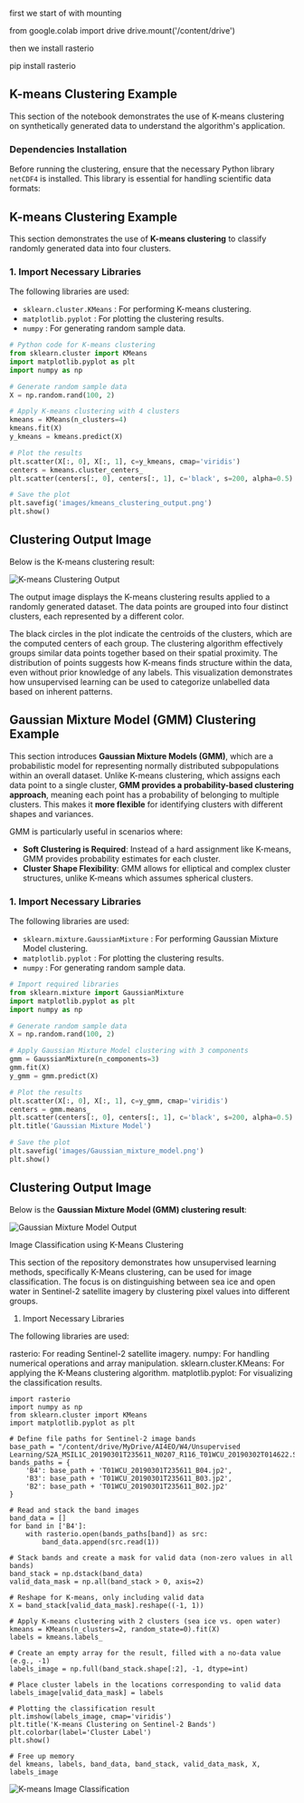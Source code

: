 
first we start of with mounting

from google.colab import drive
drive.mount('/content/drive')

then we install rasterio

pip install rasterio

## K-means Clustering Example

This section of the notebook demonstrates the use of K-means clustering on synthetically generated data to understand the algorithm's application.

### Dependencies Installation

Before running the clustering, ensure that the necessary Python library `netCDF4` is installed. This library is essential for handling scientific data formats:


## **K-means Clustering Example**
This section demonstrates the use of **K-means clustering** to classify randomly generated data into four clusters.

### **1. Import Necessary Libraries**
The following libraries are used:
- `sklearn.cluster.KMeans` : For performing K-means clustering.
- `matplotlib.pyplot` : For plotting the clustering results.
- `numpy` : For generating random sample data.

```python 
# Python code for K-means clustering
from sklearn.cluster import KMeans
import matplotlib.pyplot as plt
import numpy as np

# Generate random sample data
X = np.random.rand(100, 2)

# Apply K-means clustering with 4 clusters
kmeans = KMeans(n_clusters=4)
kmeans.fit(X)
y_kmeans = kmeans.predict(X)

# Plot the results
plt.scatter(X[:, 0], X[:, 1], c=y_kmeans, cmap='viridis')
centers = kmeans.cluster_centers_
plt.scatter(centers[:, 0], centers[:, 1], c='black', s=200, alpha=0.5)

# Save the plot
plt.savefig('images/kmeans_clustering_output.png')
plt.show()
```
## **Clustering Output Image**
Below is the K-means clustering result:

![K-means Clustering Output](https://github.com/Ivan123yoo/Assignment-4./blob/main/images/kmeans_clustering_output.png?raw=true)

The output image displays the K-means clustering results applied to a randomly generated dataset. The data points are grouped into four distinct clusters, each represented by a different color.

The black circles in the plot indicate the centroids of the clusters, which are the computed centers of each group.
The clustering algorithm effectively groups similar data points together based on their spatial proximity.
The distribution of points suggests how K-means finds structure within the data, even without prior knowledge of any labels.
This visualization demonstrates how unsupervised learning can be used to categorize unlabelled data based on inherent patterns.



## Gaussian Mixture Model (GMM) Clustering Example

This section introduces **Gaussian Mixture Models (GMM)**, which are a probabilistic model for representing normally distributed subpopulations within an overall dataset. Unlike K-means clustering, which assigns each data point to a single cluster, **GMM provides a probability-based clustering approach**, meaning each point has a probability of belonging to multiple clusters. This makes it **more flexible** for identifying clusters with different shapes and variances.

GMM is particularly useful in scenarios where:
- **Soft Clustering is Required**: Instead of a hard assignment like K-means, GMM provides probability estimates for each cluster.
- **Cluster Shape Flexibility**: GMM allows for elliptical and complex cluster structures, unlike K-means which assumes spherical clusters.

### **1. Import Necessary Libraries**
The following libraries are used:
- `sklearn.mixture.GaussianMixture` : For performing Gaussian Mixture Model clustering.
- `matplotlib.pyplot` : For plotting the clustering results.
- `numpy` : For generating random sample data.

```python
# Import required libraries
from sklearn.mixture import GaussianMixture
import matplotlib.pyplot as plt
import numpy as np

# Generate random sample data
X = np.random.rand(100, 2)

# Apply Gaussian Mixture Model clustering with 3 components
gmm = GaussianMixture(n_components=3)
gmm.fit(X)
y_gmm = gmm.predict(X)

# Plot the results
plt.scatter(X[:, 0], X[:, 1], c=y_gmm, cmap='viridis')
centers = gmm.means_
plt.scatter(centers[:, 0], centers[:, 1], c='black', s=200, alpha=0.5)
plt.title('Gaussian Mixture Model')

# Save the plot
plt.savefig('images/Gaussian_mixture_model.png')
plt.show()
```

## **Clustering Output Image**
Below is the **Gaussian Mixture Model (GMM) clustering result**:

![Gaussian Mixture Model Output](https://raw.githubusercontent.com/Ivan123yoo/Assignment-4./main/images/Gaussian%20mixture%20model.png)



Image Classification using K-Means Clustering

This section of the repository demonstrates how unsupervised learning methods, specifically K-Means clustering, can be used for image classification. The focus is on distinguishing between sea ice and open water in Sentinel-2 satellite imagery by clustering pixel values into different groups.

1. Import Necessary Libraries

The following libraries are used:

rasterio: For reading Sentinel-2 satellite imagery.
numpy: For handling numerical operations and array manipulation.
sklearn.cluster.KMeans: For applying the K-Means clustering algorithm.
matplotlib.pyplot: For visualizing the classification results.

```
import rasterio
import numpy as np
from sklearn.cluster import KMeans
import matplotlib.pyplot as plt

# Define file paths for Sentinel-2 image bands
base_path = "/content/drive/MyDrive/AI4EO/W4/Unsupervised Learning/S2A_MSIL1C_20190301T235611_N0207_R116_T01WCU_20190302T014622.SAFE/GRANULE/L1C_T01WCU_A019275_20190301T235610/IMG_DATA/"
bands_paths = {
    'B4': base_path + 'T01WCU_20190301T235611_B04.jp2',
    'B3': base_path + 'T01WCU_20190301T235611_B03.jp2',
    'B2': base_path + 'T01WCU_20190301T235611_B02.jp2'
}

# Read and stack the band images
band_data = []
for band in ['B4']:
    with rasterio.open(bands_paths[band]) as src:
        band_data.append(src.read(1))

# Stack bands and create a mask for valid data (non-zero values in all bands)
band_stack = np.dstack(band_data)
valid_data_mask = np.all(band_stack > 0, axis=2)

# Reshape for K-means, only including valid data
X = band_stack[valid_data_mask].reshape((-1, 1))

# Apply K-means clustering with 2 clusters (sea ice vs. open water)
kmeans = KMeans(n_clusters=2, random_state=0).fit(X)
labels = kmeans.labels_

# Create an empty array for the result, filled with a no-data value (e.g., -1)
labels_image = np.full(band_stack.shape[:2], -1, dtype=int)

# Place cluster labels in the locations corresponding to valid data
labels_image[valid_data_mask] = labels

# Plotting the classification result
plt.imshow(labels_image, cmap='viridis')
plt.title('K-means Clustering on Sentinel-2 Bands')
plt.colorbar(label='Cluster Label')
plt.show()

# Free up memory
del kmeans, labels, band_data, band_stack, valid_data_mask, X, labels_image
```

![K-means Image Classification](PUT_YOUR_IMAGE_URL_HERE)

